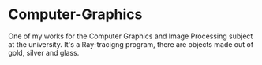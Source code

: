 # Computer-Graphics
One of my works for the Computer Graphics and Image Processing subject at the university. It's a Ray-tracigng program, there are objects made out of gold, silver and glass.
